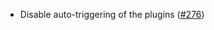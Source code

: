 * Disable auto-triggering of the plugins ([#276](https://github.com/earldouglas/xsbt-web-plugin/pull/276))
